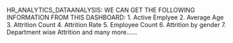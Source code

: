 HR_ANALYTICS_DATAANALYSIS:
WE CAN GET THE FOLLOWING INFORMATION FROM THIS DASHBOARD:
     1. Active Emplyee
     2. Average Age
     3. Attrition Count
     4. Attrition Rate
     5. Employee Count
     6. Attrition by gender
     7. Department wise Attrition
               and many more......
